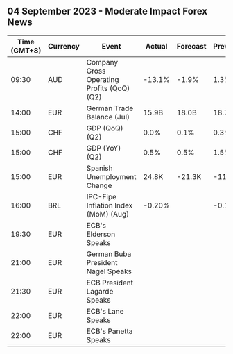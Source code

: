 ## 04 September 2023 - Moderate Impact Forex News

| Time (GMT+8) | Currency | Event | Actual | Forecast | Previous |
|------|----------|-------|--------|----------|----------|
| 09:30 | AUD | Company Gross Operating Profits (QoQ) (Q2) | -13.1% | -1.9% | 1.3% |
| 14:00 | EUR | German Trade Balance (Jul) | 15.9B | 18.0B | 18.7B |
| 15:00 | CHF | GDP (QoQ) (Q2) | 0.0% | 0.1% | 0.3% |
| 15:00 | CHF | GDP (YoY) (Q2) | 0.5% | 0.5% | 1.5% |
| 15:00 | EUR | Spanish Unemployment Change | 24.8K | -21.3K | -11.0K |
| 16:00 | BRL | IPC-Fipe Inflation Index (MoM) (Aug) | -0.20% |  | -0.14% |
| 19:30 | EUR | ECB's Elderson Speaks |  |  |  |
| 21:00 | EUR | German Buba President Nagel Speaks |  |  |  |
| 21:30 | EUR | ECB President Lagarde Speaks |  |  |  |
| 22:00 | EUR | ECB's Lane Speaks |  |  |  |
| 22:00 | EUR | ECB's Panetta Speaks |  |  |  |
